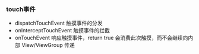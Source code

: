 ### touch事件
* dispatchTouchEvent 触摸事件的分发
* onInterceptTouchEvent 触摸事件的拦截
* onTouchEvent 响应触摸事件，return true 会消费此次触摸，而不会继续向内部 View/ViewGroup 传递
